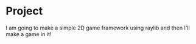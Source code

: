 # Project
I am going to make a simple 2D game framework using raylib and then I'll make a game in it!